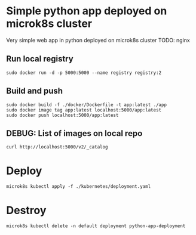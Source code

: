 # Simple python app deployed on microk8s cluster
Very simple web app in python deployed on microk8s cluster
TODO: nginx


## Run local registry

```
sudo docker run -d -p 5000:5000 --name registry registry:2

```

## Build and push
```
sudo docker build -f ./docker/Dockerfile -t app:latest ./app
sudo docker image tag app:latest localhost:5000/app:latest
sudo docker push localhost:5000/app:latest

```

## DEBUG: List of images on local repo
```
curl http://localhost:5000/v2/_catalog
```

# Deploy

```
microk8s kubectl apply -f ./kubernetes/deployment.yaml
```

# Destroy
```
microk8s kubectl delete -n default deployment python-app-deployment
```